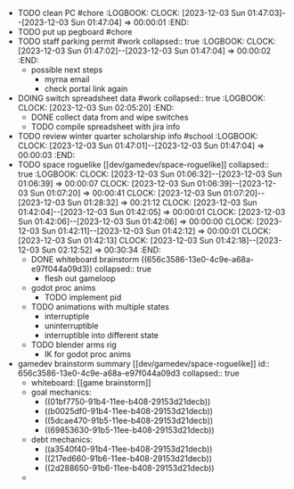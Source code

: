 - TODO clean PC #chore
  :LOGBOOK:
  CLOCK: [2023-12-03 Sun 01:47:03]--[2023-12-03 Sun 01:47:04] =>  00:00:01
  :END:
- TODO put up pegboard #chore
- TODO staff parking permit #work
  collapsed:: true
  :LOGBOOK:
  CLOCK: [2023-12-03 Sun 01:47:02]--[2023-12-03 Sun 01:47:04] =>  00:00:02
  :END:
	- possible next steps
		- myrna email
		- check portal link again
- DOING switch spreadsheet data #work
  collapsed:: true
  :LOGBOOK:
  CLOCK: [2023-12-03 Sun 02:05:20]
  :END:
	- DONE collect data from and wipe switches
	- TODO compile spreadsheet with jira info
- TODO review winter quarter scholarship info #school
  :LOGBOOK:
  CLOCK: [2023-12-03 Sun 01:47:01]--[2023-12-03 Sun 01:47:04] =>  00:00:03
  :END:
- TODO space roguelike [[dev/gamedev/space-roguelike]]
  collapsed:: true
  :LOGBOOK:
  CLOCK: [2023-12-03 Sun 01:06:32]--[2023-12-03 Sun 01:06:39] =>  00:00:07
  CLOCK: [2023-12-03 Sun 01:06:39]--[2023-12-03 Sun 01:07:20] =>  00:00:41
  CLOCK: [2023-12-03 Sun 01:07:20]--[2023-12-03 Sun 01:28:32] =>  00:21:12
  CLOCK: [2023-12-03 Sun 01:42:04]--[2023-12-03 Sun 01:42:05] =>  00:00:01
  CLOCK: [2023-12-03 Sun 01:42:06]--[2023-12-03 Sun 01:42:06] =>  00:00:00
  CLOCK: [2023-12-03 Sun 01:42:11]--[2023-12-03 Sun 01:42:12] =>  00:00:01
  CLOCK: [2023-12-03 Sun 01:42:13]
  CLOCK: [2023-12-03 Sun 01:42:18]--[2023-12-03 Sun 02:12:52] =>  00:30:34
  :END:
	- DONE whiteboard brainstorm ((656c3586-13e0-4c9e-a68a-e97f044a09d3))
	  collapsed:: true
		- flesh out gameloop
	- godot proc anims
		- TODO implement pid
	- TODO animations with multiple states
		- interruptiple
		- uninterruptible
		- interruptible into different state
	- TODO blender arms rig
		- IK for godot proc anims
- gamedev brainstorm summary [[dev/gamedev/space-roguelike]]
  id:: 656c3586-13e0-4c9e-a68a-e97f044a09d3
  collapsed:: true
	- whiteboard: [[game brainstorm]]
	- goal mechanics:
		- ((01bf7750-91b4-11ee-b408-29153d21decb))
		- ((b0025df0-91b4-11ee-b408-29153d21decb))
		- ((5dcae470-91b5-11ee-b408-29153d21decb))
		- ((69853630-91b5-11ee-b408-29153d21decb))
	- debt mechanics:
		- ((a3540f40-91b4-11ee-b408-29153d21decb))
		- ((217ed660-91b6-11ee-b408-29153d21decb))
		- ((2d288650-91b6-11ee-b408-29153d21decb))
	-